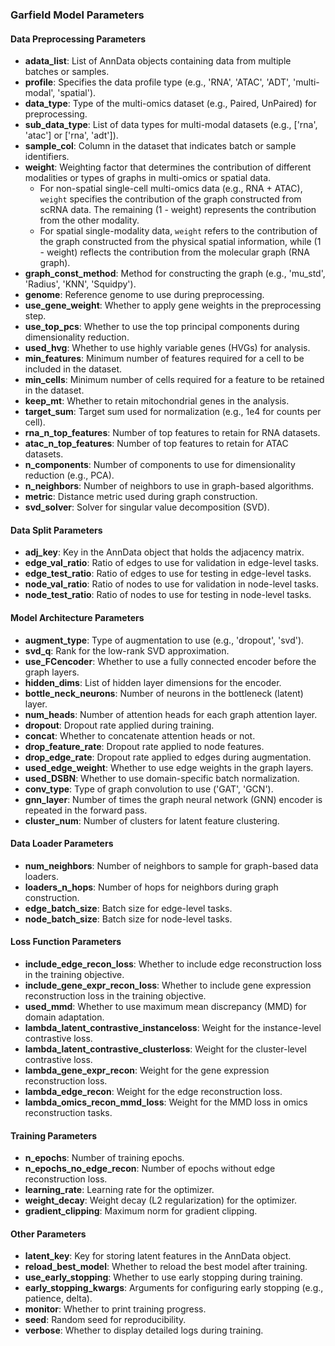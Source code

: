### Garfield Model Parameters

#### Data Preprocessing Parameters

- **adata_list**: List of AnnData objects containing data from multiple batches or samples.
- **profile**: Specifies the data profile type (e.g., 'RNA', 'ATAC', 'ADT', 'multi-modal', 'spatial').
- **data_type**: Type of the multi-omics dataset (e.g., Paired, UnPaired) for preprocessing.
- **sub_data_type**: List of data types for multi-modal datasets (e.g., ['rna', 'atac'] or ['rna', 'adt']).
- **sample_col**: Column in the dataset that indicates batch or sample identifiers.
- **weight**: Weighting factor that determines the contribution of different modalities or types of graphs in multi-omics or spatial data.
  - For non-spatial single-cell multi-omics data (e.g., RNA + ATAC),
    `weight` specifies the contribution of the graph constructed from scRNA data.
    The remaining (1 - weight) represents the contribution from the other modality.
  - For spatial single-modality data,
    `weight` refers to the contribution of the graph constructed from the physical spatial information,
    while (1 - weight) reflects the contribution from the molecular graph (RNA graph).
- **graph_const_method**: Method for constructing the graph (e.g., 'mu_std', 'Radius', 'KNN', 'Squidpy').
- **genome**: Reference genome to use during preprocessing.
- **use_gene_weight**: Whether to apply gene weights in the preprocessing step.
- **use_top_pcs**: Whether to use the top principal components during dimensionality reduction.
- **used_hvg**: Whether to use highly variable genes (HVGs) for analysis.
- **min_features**: Minimum number of features required for a cell to be included in the dataset.
- **min_cells**: Minimum number of cells required for a feature to be retained in the dataset.
- **keep_mt**: Whether to retain mitochondrial genes in the analysis.
- **target_sum**: Target sum used for normalization (e.g., 1e4 for counts per cell).
- **rna_n_top_features**: Number of top features to retain for RNA datasets.
- **atac_n_top_features**: Number of top features to retain for ATAC datasets.
- **n_components**: Number of components to use for dimensionality reduction (e.g., PCA).
- **n_neighbors**: Number of neighbors to use in graph-based algorithms.
- **metric**: Distance metric used during graph construction.
- **svd_solver**: Solver for singular value decomposition (SVD).

#### Data Split Parameters

- **adj_key**: Key in the AnnData object that holds the adjacency matrix.
- **edge_val_ratio**: Ratio of edges to use for validation in edge-level tasks.
- **edge_test_ratio**: Ratio of edges to use for testing in edge-level tasks.
- **node_val_ratio**: Ratio of nodes to use for validation in node-level tasks.
- **node_test_ratio**: Ratio of nodes to use for testing in node-level tasks.

#### Model Architecture Parameters

- **augment_type**: Type of augmentation to use (e.g., 'dropout', 'svd').
- **svd_q**: Rank for the low-rank SVD approximation.
- **use_FCencoder**: Whether to use a fully connected encoder before the graph layers.
- **hidden_dims**: List of hidden layer dimensions for the encoder.
- **bottle_neck_neurons**: Number of neurons in the bottleneck (latent) layer.
- **num_heads**: Number of attention heads for each graph attention layer.
- **dropout**: Dropout rate applied during training.
- **concat**: Whether to concatenate attention heads or not.
- **drop_feature_rate**: Dropout rate applied to node features.
- **drop_edge_rate**: Dropout rate applied to edges during augmentation.
- **used_edge_weight**: Whether to use edge weights in the graph layers.
- **used_DSBN**: Whether to use domain-specific batch normalization.
- **conv_type**: Type of graph convolution to use ('GAT', 'GCN').
- **gnn_layer**: Number of times the graph neural network (GNN) encoder is repeated in the forward pass.
- **cluster_num**: Number of clusters for latent feature clustering.

#### Data Loader Parameters

- **num_neighbors**: Number of neighbors to sample for graph-based data loaders.
- **loaders_n_hops**: Number of hops for neighbors during graph construction.
- **edge_batch_size**: Batch size for edge-level tasks.
- **node_batch_size**: Batch size for node-level tasks.

#### Loss Function Parameters

- **include_edge_recon_loss**: Whether to include edge reconstruction loss in the training objective.
- **include_gene_expr_recon_loss**: Whether to include gene expression reconstruction loss in the training objective.
- **used_mmd**: Whether to use maximum mean discrepancy (MMD) for domain adaptation.
- **lambda_latent_contrastive_instanceloss**: Weight for the instance-level contrastive loss.
- **lambda_latent_contrastive_clusterloss**: Weight for the cluster-level contrastive loss.
- **lambda_gene_expr_recon**: Weight for the gene expression reconstruction loss.
- **lambda_edge_recon**: Weight for the edge reconstruction loss.
- **lambda_omics_recon_mmd_loss**: Weight for the MMD loss in omics reconstruction tasks.

#### Training Parameters

- **n_epochs**: Number of training epochs.
- **n_epochs_no_edge_recon**: Number of epochs without edge reconstruction loss.
- **learning_rate**: Learning rate for the optimizer.
- **weight_decay**: Weight decay (L2 regularization) for the optimizer.
- **gradient_clipping**: Maximum norm for gradient clipping.

#### Other Parameters

- **latent_key**: Key for storing latent features in the AnnData object.
- **reload_best_model**: Whether to reload the best model after training.
- **use_early_stopping**: Whether to use early stopping during training.
- **early_stopping_kwargs**: Arguments for configuring early stopping (e.g., patience, delta).
- **monitor**: Whether to print training progress.
- **seed**: Random seed for reproducibility.
- **verbose**: Whether to display detailed logs during training.